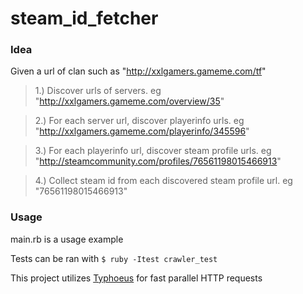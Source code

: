 steam_id_fetcher
================
### Idea
Given a url of clan such as "http://xxlgamers.gameme.com/tf"
> 1.) Discover urls of servers. eg "http://xxlgamers.gameme.com/overview/35"

> 2.) For each server url, discover playerinfo urls. eg "http://xxlgamers.gameme.com/playerinfo/345596"

> 3.) For each playerinfo url, discover steam profile urls. eg "http://steamcommunity.com/profiles/76561198015466913"

> 4.) Collect steam id from each discovered steam profile url. eg "76561198015466913"

### Usage
main.rb is a usage example

Tests can be ran with `$ ruby -Itest crawler_test`

This project utilizes [Typhoeus](https://github.com/typhoeus/typhoeus) for fast parallel HTTP requests
